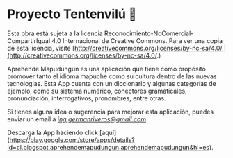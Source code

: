 # Proyecto Tentenvilú :snake:

Esta obra está sujeta a la licencia Reconocimiento-NoComercial-CompartirIgual 4.0 Internacional de Creative Commons. Para ver una copia de esta licencia, visite [http://creativecommons.org/licenses/by-nc-sa/4.0/.](http://creativecommons.org/licenses/by-nc-sa/4.0/.)

Aprehende Mapudungún es una aplicación que tiene como propósito promover tanto el idioma mapuche como su cultura dentro de las nuevas tecnologias. Esta App cuenta con un diccionario y algunas categorías de ejemplo, como su sistema numérico, conectores gramaticales, pronunciación, interrogativos, pronombres, entre otras.

Si tienes alguna idea o sugerencia para mejorar esta aplicación, puedes enviar un email a *ing.germanriveros@gmail.com*. 

Descarga la App haciendo click [aquí] (https://play.google.com/store/apps/details?id=cl.blogspot.aprehendemapudungun.aprehendemapudungun&hl=es).
